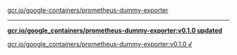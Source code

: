 [gcr.io/google-containers/prometheus-dummy-exporter](https://hub.docker.com/r/anjia0532/prometheus-dummy-exporter/tags/) 

----
**[gcr.io/google_containers/prometheus-dummy-exporter:v0.1.0 updated](https://hub.docker.com/r/anjia0532/prometheus-dummy-exporter/tags/)**

[gcr.io/google_containers/prometheus-dummy-exporter:v0.1.0 √](https://hub.docker.com/r/anjia0532/prometheus-dummy-exporter/tags/)

